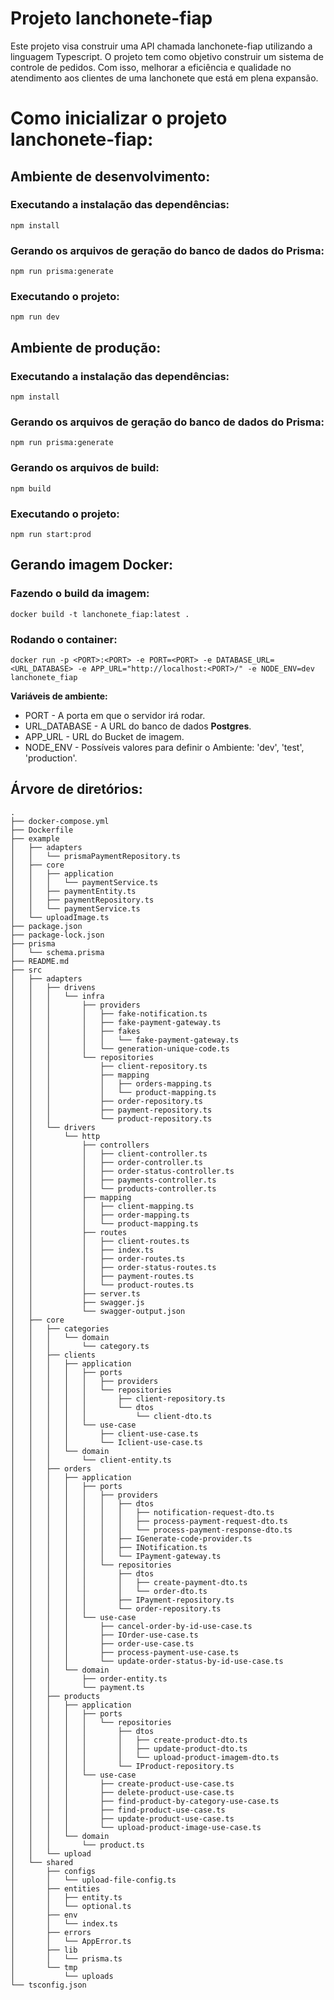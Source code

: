 # Projeto lanchonete-fiap

Este projeto visa construir uma API chamada lanchonete-fiap utilizando a linguagem Typescript. O projeto tem como objetivo construir um sistema de controle de pedidos. Com isso, melhorar a eficiência e qualidade no atendimento aos clientes de uma lanchonete que está em plena expansão.

# Como inicializar o projeto lanchonete-fiap:

## Ambiente de desenvolvimento:

### Executando a instalação das dependências:

    npm install

### Gerando os arquivos de geração do banco de dados do Prisma:

    npm run prisma:generate

### Executando o projeto:

    npm run dev

## Ambiente de produção:

### Executando a instalação das dependências:

    npm install

### Gerando os arquivos de geração do banco de dados do Prisma:

    npm run prisma:generate

### Gerando os arquivos de build:

    npm build

### Executando o projeto:

    npm run start:prod

## Gerando imagem Docker:

### Fazendo o build da imagem:

    docker build -t lanchonete_fiap:latest .

### Rodando o container:

    docker run -p <PORT>:<PORT> -e PORT=<PORT> -e DATABASE_URL=<URL_DATABASE> -e APP_URL="http://localhost:<PORT>/" -e NODE_ENV=dev lanchonete_fiap

**Variáveis de ambiente:**

- PORT - A porta em que o servidor irá rodar.
- URL_DATABASE - A URL do banco de dados **Postgres**.
- APP_URL - URL do Bucket de imagem.
- NODE_ENV - Possíveis valores para definir o Ambiente: 'dev', 'test', 'production'.

## Árvore de diretórios:

```
.
├── docker-compose.yml
├── Dockerfile
├── example
│   ├── adapters
│   │   └── prismaPaymentRepository.ts
│   ├── core
│   │   ├── application
│   │   │   └── paymentService.ts
│   │   ├── paymentEntity.ts
│   │   ├── paymentRepository.ts
│   │   └── paymentService.ts
│   └── uploadImage.ts
├── package.json
├── package-lock.json
├── prisma
│   └── schema.prisma
├── README.md
├── src
│   ├── adapters
│   │   ├── drivens
│   │   │   └── infra
│   │   │       ├── providers
│   │   │       │   ├── fake-notification.ts
│   │   │       │   ├── fake-payment-gateway.ts
│   │   │       │   ├── fakes
│   │   │       │   │   └── fake-payment-gateway.ts
│   │   │       │   └── generation-unique-code.ts
│   │   │       └── repositories
│   │   │           ├── client-repository.ts
│   │   │           ├── mapping
│   │   │           │   ├── orders-mapping.ts
│   │   │           │   └── product-mapping.ts
│   │   │           ├── order-repository.ts
│   │   │           ├── payment-repository.ts
│   │   │           └── product-repository.ts
│   │   └── drivers
│   │       └── http
│   │           ├── controllers
│   │           │   ├── client-controller.ts
│   │           │   ├── order-controller.ts
│   │           │   ├── order-status-controller.ts
│   │           │   ├── payments-controller.ts
│   │           │   └── products-controller.ts
│   │           ├── mapping
│   │           │   ├── client-mapping.ts
│   │           │   ├── order-mapping.ts
│   │           │   └── product-mapping.ts
│   │           ├── routes
│   │           │   ├── client-routes.ts
│   │           │   ├── index.ts
│   │           │   ├── order-routes.ts
│   │           │   ├── order-status-routes.ts
│   │           │   ├── payment-routes.ts
│   │           │   └── product-routes.ts
│   │           ├── server.ts
│   │           ├── swagger.js
│   │           └── swagger-output.json
│   ├── core
│   │   ├── categories
│   │   │   └── domain
│   │   │       └── category.ts
│   │   ├── clients
│   │   │   ├── application
│   │   │   │   ├── ports
│   │   │   │   │   ├── providers
│   │   │   │   │   └── repositories
│   │   │   │   │       ├── client-repository.ts
│   │   │   │   │       └── dtos
│   │   │   │   │           └── client-dto.ts
│   │   │   │   └── use-case
│   │   │   │       ├── client-use-case.ts
│   │   │   │       └── Iclient-use-case.ts
│   │   │   └── domain
│   │   │       └── client-entity.ts
│   │   ├── orders
│   │   │   ├── application
│   │   │   │   ├── ports
│   │   │   │   │   ├── providers
│   │   │   │   │   │   ├── dtos
│   │   │   │   │   │   │   ├── notification-request-dto.ts
│   │   │   │   │   │   │   ├── process-payment-request-dto.ts
│   │   │   │   │   │   │   └── process-payment-response-dto.ts
│   │   │   │   │   │   ├── IGenerate-code-provider.ts
│   │   │   │   │   │   ├── INotification.ts
│   │   │   │   │   │   └── IPayment-gateway.ts
│   │   │   │   │   └── repositories
│   │   │   │   │       ├── dtos
│   │   │   │   │       │   ├── create-payment-dto.ts
│   │   │   │   │       │   └── order-dto.ts
│   │   │   │   │       ├── IPayment-repository.ts
│   │   │   │   │       └── order-repository.ts
│   │   │   │   └── use-case
│   │   │   │       ├── cancel-order-by-id-use-case.ts
│   │   │   │       ├── IOrder-use-case.ts
│   │   │   │       ├── order-use-case.ts
│   │   │   │       ├── process-payment-use-case.ts
│   │   │   │       └── update-order-status-by-id-use-case.ts
│   │   │   └── domain
│   │   │       ├── order-entity.ts
│   │   │       └── payment.ts
│   │   ├── products
│   │   │   ├── application
│   │   │   │   ├── ports
│   │   │   │   │   └── repositories
│   │   │   │   │       ├── dtos
│   │   │   │   │       │   ├── create-product-dto.ts
│   │   │   │   │       │   ├── update-product-dto.ts
│   │   │   │   │       │   └── upload-product-imagem-dto.ts
│   │   │   │   │       └── IProduct-repository.ts
│   │   │   │   └── use-case
│   │   │   │       ├── create-product-use-case.ts
│   │   │   │       ├── delete-product-use-case.ts
│   │   │   │       ├── find-product-by-category-use-case.ts
│   │   │   │       ├── find-product-use-case.ts
│   │   │   │       ├── update-product-use-case.ts
│   │   │   │       └── upload-product-image-use-case.ts
│   │   │   └── domain
│   │   │       └── product.ts
│   │   └── upload
│   └── shared
│       ├── configs
│       │   └── upload-file-config.ts
│       ├── entities
│       │   ├── entity.ts
│       │   └── optional.ts
│       ├── env
│       │   └── index.ts
│       ├── errors
│       │   └── AppError.ts
│       ├── lib
│       │   └── prisma.ts
│       └── tmp
│           └── uploads
└── tsconfig.json
```
